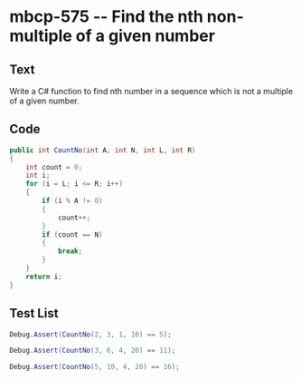# mbcp-575 -- Find the nth non-multiple of a given number

## Text

Write a C# function to find nth number in a sequence which is not a multiple of a given number.

## Code

```csharp
public int CountNo(int A, int N, int L, int R) 
{
    int count = 0;
    int i;
    for (i = L; i <= R; i++) 
    {
        if (i % A != 0) 
        {
            count++;
        }
        if (count == N) 
        {
            break;
        }
    }
    return i;
}
```

## Test List

```csharp
Debug.Assert(CountNo(2, 3, 1, 10) == 5);
```

```csharp
Debug.Assert(CountNo(3, 6, 4, 20) == 11);
```

```csharp
Debug.Assert(CountNo(5, 10, 4, 20) == 16);
```
